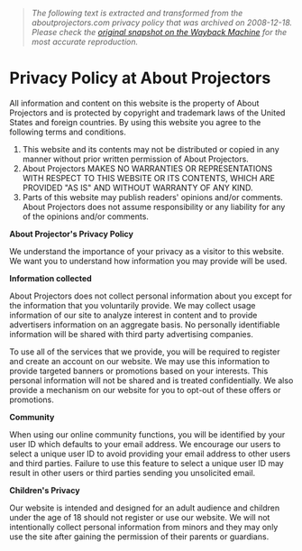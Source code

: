 > *The following text is extracted and transformed from the aboutprojectors.com privacy policy that was archived on 2008-12-18. Please check the [original snapshot on the Wayback Machine](https://web.archive.org/web/20081218105548id_/http%3A//www.aboutprojectors.com/privacypolicy.html) for the most accurate reproduction.*

# Privacy Policy at About Projectors

All information and content on this website is the property of About Projectors and is protected by copyright and trademark laws of the United States and foreign countries. By using this website you agree to the following terms and conditions.

  1. This website and its contents may not be distributed or copied in any manner without prior written permission of About Projectors.
  2. About Projectors MAKES NO WARRANTIES OR REPRESENTATIONS WITH RESPECT TO THIS WEBSITE OR ITS CONTENTS, WHICH ARE PROVIDED "AS IS" AND WITHOUT WARRANTY OF ANY KIND.
  3. Parts of this website may publish readers' opinions and/or comments. About Projectors does not assume responsibility or any liability for any of the opinions and/or comments.



**About Projector's Privacy Policy**

We understand the importance of your privacy as a visitor to this website. We want you to understand how information you may provide will be used.

**Information collected**

About Projectors does not collect personal information about you except for the information that you voluntarily provide. We may collect usage information of our site to analyze interest in content and to provide advertisers information on an aggregate basis. No personally identifiable information will be shared with third party advertising companies.

To use all of the services that we provide, you will be required to register and create an account on our website. We may use this information to provide targeted banners or promotions based on your interests. This personal information will not be shared and is treated confidentially. We also provide a mechanism on our website for you to opt-out of these offers or promotions.

**Community**

When using our online community functions, you will be identified by your user ID which defaults to your email address. We encourage our users to select a unique user ID to avoid providing your email address to other users and third parties. Failure to use this feature to select a unique user ID may result in other users or third parties sending you unsolicited email.

**Children's Privacy**

Our website is intended and designed for an adult audience and children under the age of 18 should not register or use our website. We will not intentionally collect personal information from minors and they may only use the site after gaining the permission of their parents or guardians.

  

